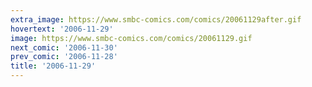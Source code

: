 ```yaml
---
extra_image: https://www.smbc-comics.com/comics/20061129after.gif
hovertext: '2006-11-29'
image: https://www.smbc-comics.com/comics/20061129.gif
next_comic: '2006-11-30'
prev_comic: '2006-11-28'
title: '2006-11-29'
---
```


